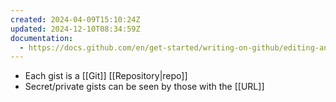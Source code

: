 ```yaml
---
created: 2024-04-09T15:10:24Z
updated: 2024-12-10T08:34:59Z
documentation:
  - https://docs.github.com/en/get-started/writing-on-github/editing-and-sharing-content-with-gists
---
```


- Each gist is a [[Git]] [[Repository|repo]]
- Secret/private gists can be seen by those with the [[URL]]